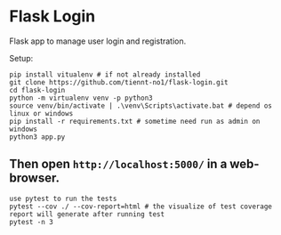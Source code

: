 # Flask Login

Flask app to manage user login and registration.
  
Setup:
```
pip install vitualenv # if not already installed
git clone https://github.com/tiennt-no1/flask-login.git
cd flask-login
python -m virtualenv venv -p python3
source venv/bin/activate | .\venv\Scripts\activate.bat # depend os linux or windows
pip install -r requirements.txt # sometime need run as admin on windows
python3 app.py
```

Then open ```http://localhost:5000/``` in a web-browser.
------------------------
```
use pytest to run the tests
pytest --cov ./ --cov-report=html # the visualize of test coverage report will generate after running test
pytest -n 3
```